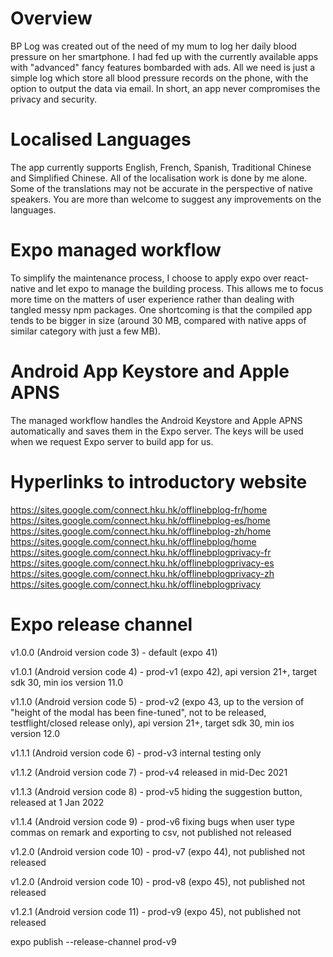 # Overview
BP Log was created out of the need of my mum to log her daily blood pressure on her smartphone.  I had fed up with the currently available apps with "advanced" fancy features bombarded with ads.  All we need is just a simple log which store all blood pressure records on the phone, with the option to output the data via email.  In short, an app never compromises the privacy and security. 

# Localised Languages
The app currently supports English, French, Spanish, Traditional Chinese and Simplified Chinese.  All of the localisation work is done by me alone.  Some of the translations may not be accurate in the perspective of native speakers.  You are more than welcome to suggest any improvements on the languages.

# Expo managed workflow
To simplify the maintenance process, I choose to apply expo over react-native and let expo to manage the building process.  This allows me to focus more time on the matters of user experience rather than dealing with tangled messy npm packages.  One shortcoming is that the compiled app tends to be bigger in size (around 30 MB, compared with native apps of similar category with just a few MB).

# Android App Keystore and Apple APNS 
The managed workflow handles the Android Keystore and Apple APNS automatically and saves them in the Expo server.  The keys will be used when we request Expo server to build app for us.

# Hyperlinks to introductory website
https://sites.google.com/connect.hku.hk/offlinebplog-fr/home
https://sites.google.com/connect.hku.hk/offlinebplog-es/home
https://sites.google.com/connect.hku.hk/offlinebplog-zh/home
https://sites.google.com/connect.hku.hk/offlinebplog/home
https://sites.google.com/connect.hku.hk/offlinebplogprivacy-fr
https://sites.google.com/connect.hku.hk/offlinebplogprivacy-es
https://sites.google.com/connect.hku.hk/offlinebplogprivacy-zh
https://sites.google.com/connect.hku.hk/offlinebplogprivacy

# Expo release channel

v1.0.0 (Android version code 3) - default (expo 41)

v1.0.1 (Android version code 4) - prod-v1 (expo 42), api version 21+, target sdk 30, min ios version 11.0

v1.1.0 (Android version code 5) - prod-v2 (expo 43, up to the version of "height of the modal has been fine-tuned", not to be released, testflight/closed release only), api version 21+, target sdk 30, min ios version 12.0

v1.1.1 (Android version code 6) - prod-v3 internal testing only

v1.1.2 (Android version code 7) - prod-v4 released in mid-Dec 2021

v1.1.3 (Android version code 8) - prod-v5 hiding the suggestion button, released at 1 Jan 2022

v1.1.4 (Android version code 9) - prod-v6 fixing bugs when user type commas on remark and exporting to csv, not published not released

v1.2.0 (Android version code 10) - prod-v7 (expo 44), not published not released

v1.2.0 (Android version code 10) - prod-v8 (expo 45), not published not released

v1.2.1 (Android version code 11) - prod-v9 (expo 45), not published not released

expo publish --release-channel prod-v9